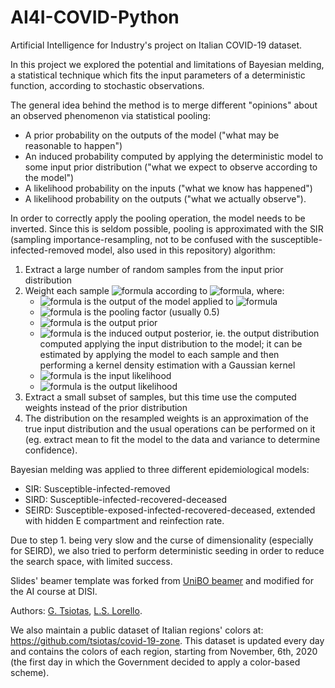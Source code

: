 # AI4I-COVID-Python
 Artificial Intelligence for Industry's project on Italian COVID-19 dataset.

In this project we explored the potential and limitations of Bayesian melding, a statistical technique which fits the input parameters of a deterministic function, according to stochastic observations.

The general idea behind the method is to merge different "opinions" about an observed phenomenon via statistical pooling:
- A prior probability on the outputs of the model ("what may be reasonable to happen")
- An induced probability computed by applying the deterministic model to some input prior distribution ("what we expect to observe according to the model")
- A likelihood probability on the inputs ("what we know has happened")
- A likelihood probability on the outputs ("what we actually observe").

In order to correctly apply the pooling operation,  the model needs to be inverted. Since this is seldom possible, pooling is approximated with the SIR (sampling importance-resampling, not to be confused with the susceptible-infected-removed model, also used in this repository) algorithm:
1. Extract a large number of random samples from the input prior distribution
2. Weight each sample ![formula](https://render.githubusercontent.com/render/math?math=\Theta_i) according to ![formula](https://render.githubusercontent.com/render/math?math=w_i%20=%20(\frac{q_2(M(\Theta_i))}{q_1^*(M(\Theta_i))})^{1-\alpha}%20L_1(\Theta_i)%20L_2(M(\Theta_i))), where:
   - ![formula](https://render.githubusercontent.com/render/math?math=M(\Theta_i)) is the output of the model applied to ![formula](https://render.githubusercontent.com/render/math?math=\Theta_i)
   - ![formula](https://render.githubusercontent.com/render/math?math=\alpha) is the pooling factor (usually 0.5)
   - ![formula](https://render.githubusercontent.com/render/math?math=q_2(M(\Theta_i))) is the output prior
   - ![formula](https://render.githubusercontent.com/render/math?math=q_1^*(M(\Theta_i))) is the induced output posterior, ie. the output distribution computed applying the input distribution to the model; it can be estimated by applying the model to each sample and then performing a kernel density estimation with a Gaussian kernel
   - ![formula](https://render.githubusercontent.com/render/math?math=L_1(\Theta_i)) is the input likelihood
   - ![formula](https://render.githubusercontent.com/render/math?math=L_2(M(\Theta_i))) is the output likelihood
3. Extract a small subset of samples, but this time use the computed weights instead of the prior distribution
4. The distribution on the resampled weights is an approximation of the true input distribution and the usual operations can be performed on it (eg. extract mean to fit the model to the data and variance to determine confidence).

Bayesian melding was applied to three different epidemiological models:
- SIR: Susceptible-infected-removed
- SIRD: Susceptible-infected-recovered-deceased
- SEIRD: Susceptible-exposed-infected-recovered-deceased, extended with hidden E compartment and reinfection rate.

Due to step 1. being very slow and the curse of dimensionality (especially for SEIRD), we also tried to perform deterministic seeding in order to reduce the search space, with limited success.

Slides' beamer template was forked from [UniBO beamer](https://github.com/UniboDIFABiophysics/UniBO_beamer) and modified for the AI course at DISI.

Authors: [G. Tsiotas](https://tsiotas.com), [L.S. Lorello](https://github.com/HashakGik).

We also maintain a public dataset of Italian regions' colors at: <https://github.com/tsiotas/covid-19-zone>.
This dataset is updated every day and contains the colors of each region, starting from November, 6th, 2020 (the first day in which the Government decided to apply a color-based scheme).
